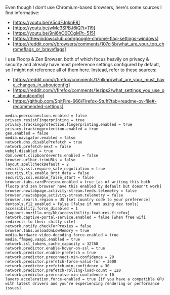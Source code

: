 Even though I don't use Chromium-based browsers, here's some sources I find informative:
- [https://youtu.be/V5cdFJqknE8]
- [https://youtu.be/wMe3SPBJ6iQ?t=119]
- [https://youtu.be/9nl6hO0ECgM?t=515]
- [https://thewindowsclub.com/google-chrome-flag-settings-windows]
- [https://reddit.com/r/browsers/comments/107cj5b/what_are_your_top_chromeflags_or_braveflags]

I use Floorp & Zen Browser, both of which focus heavily on privacy & security and already have most preference settings configured by default, so I might not reference all of them here. Instead, refer to these sources:
- [https://reddit.com/r/firefox/comments/17hlkhp/what_are_your_must_have_changes_in_aboutconfig]
- [https://reddit.com/r/firefox/comments/1ezjps2/what_settings_you_use_on_aboutconfig]
- [https://github.com/SpitFire-666/Firefox-Stuff?tab=readme-ov-file#-recommended-settings]

```
media.peerconnection.enabled = false
privacy.resistFingerprinting = true
privacy.trackingprotection.fingerprinting.enabled = true
privacy.trackingprotection.enabled = true
geo.enabled = false
media.navigator.enabled = false
network.dns.disablePrefetch = true
network.prefetch-next = false
webgl.disabled = true
dom.event.clipboardevents.enabled = false
browser.urlbar.trimURLs = false
layout.spellcheckDefault = 2
security.ssl.require_safe_negotiation = true
security.tls.enable_0rtt_data = false
security.ssl.enable_false_start = false
browser.tabs.cardPreview.enabled = true [as of writing this both floorp and zen browser have this enabled by default but doesn't work]
browser.newtabpage.activity-stream.feeds.telemetry = false
browser.newtabpage.activity-stream.telemetry = false
browser.search.region = US [set country code to your preference]
devtools.f12_enabled = false [false if not using dev tools]
accessibility.force_disabled = 1 [support.mozilla.org/kb/accessibility-features-firefox]
network.captive-portal-service.enabled = false [when free wifi redirects to their shitty site]
network.notify.checkForProxies = false
browser.tabs.unloadOnLowMemory = true
media.hardware-video-decoding.force-enabled = true
media.ffmpeg.vaapi.enabled = true
network.ssl_tokens_cache_capacity = 32768
network.predictor.enable-hover-on-ssl = true
network.predictor.enable-prefetch = true
network.predictor.preconnect-min-confidence = 20
network.predictor.prefetch-force-valid-for = 3600
network.predictor.prefetch-min-confidence = 30
network.predictor.prefetch-rolling-load-count = 120
network.predictor.preresolve-min-confidence = 10
layers.acceleration.force-enabled = true [if you have a compatible GPU with latest drivers and you’re experiencing rendering or performance issues]
```
